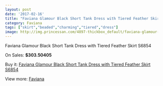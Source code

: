 ```yaml
---
layout: post
date: '2017-02-16'
title: "Faviana Glamour Black Short Tank Dress with Tiered Feather Skirt S6854"
category: Faviana
tags: ["skirt","beaded","charming","tiered","dress"]
image: http://img.princessan.com/4897-thickbox_default/faviana-glamour-black-short-tank-dress-with-tiered-feather-skirt-s6854.jpg
---
```

Faviana Glamour Black Short Tank Dress with Tiered Feather Skirt S6854

On Sales: **$303.50405**
<a href="https://www.princessan.com/en/faviana/2284-faviana-glamour-black-short-tank-dress-with-tiered-feather-skirt-s6854.html"><amp-img layout="responsive" width="600" height="600" src="//img.princessan.com/4897-thickbox_default/faviana-glamour-black-short-tank-dress-with-tiered-feather-skirt-s6854.jpg" alt="Faviana Glamour Black Short Tank Dress with Tiered Feather Skirt S6854 0" /></a>
<a href="https://www.princessan.com/en/faviana/2284-faviana-glamour-black-short-tank-dress-with-tiered-feather-skirt-s6854.html"><amp-img layout="responsive" width="600" height="600" src="//img.princessan.com/4898-thickbox_default/faviana-glamour-black-short-tank-dress-with-tiered-feather-skirt-s6854.jpg" alt="Faviana Glamour Black Short Tank Dress with Tiered Feather Skirt S6854 1" /></a>

Buy it: [Faviana Glamour Black Short Tank Dress with Tiered Feather Skirt S6854](https://www.princessan.com/en/faviana/2284-faviana-glamour-black-short-tank-dress-with-tiered-feather-skirt-s6854.html "Faviana Glamour Black Short Tank Dress with Tiered Feather Skirt S6854")

View more: [Faviana](https://www.princessan.com/en/19-faviana "Faviana")
